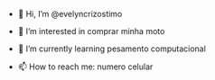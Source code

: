 - 👋 Hi, I’m @evelyncrizostimo
- 👀 I’m interested in comprar minha moto
- 🌱 I’m currently learning pesamento computacional
  
- 📫 How to reach me: numero celular

<!---
evelyncrizostimo/evelyncrizostimo is a ✨ special ✨ repository because its `README.md` (this file) appears on your GitHub profile.
You can click the Preview link to take a look at your changes.
--->
